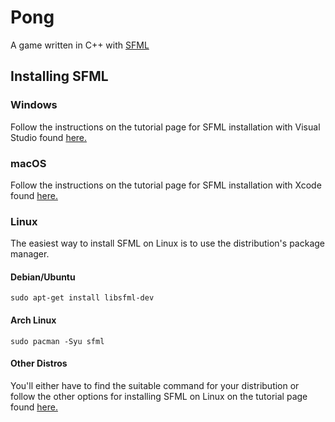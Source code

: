 # Pong
A game written in C++ with [SFML](https://www.sfml-dev.org/)

## Installing SFML
### Windows
Follow the instructions on the tutorial page for SFML installation with Visual Studio found [here.](https://www.sfml-dev.org/tutorials/2.5/start-vc.php)

### macOS
Follow the instructions on the tutorial page for SFML installation with Xcode found [here.](https://www.sfml-dev.org/tutorials/2.5/start-osx.php)

### Linux
The easiest way to install SFML on Linux is to use the distribution's package manager.

#### Debian/Ubuntu
```
sudo apt-get install libsfml-dev
```

#### Arch Linux
```
sudo pacman -Syu sfml
```

#### Other Distros
You'll either have to find the suitable command for your distribution or follow the other options for installing SFML on Linux on the tutorial page found [here.](https://www.sfml-dev.org/tutorials/2.5/start-linux.php)
